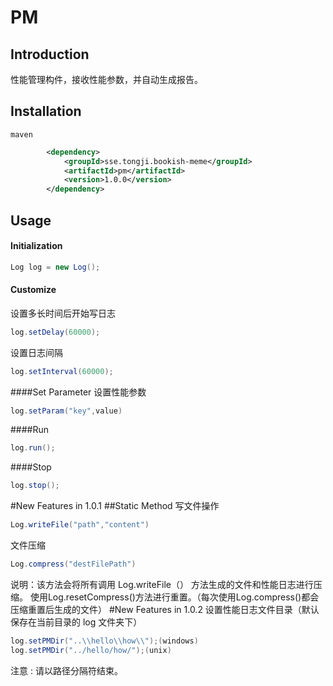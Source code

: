 # PM
## Introduction
性能管理构件，接收性能参数，并自动生成报告。

## Installation
`maven`

```xml
		<dependency>
            <groupId>sse.tongji.bookish-meme</groupId>
            <artifactId>pm</artifactId>
            <version>1.0.0</version>
        </dependency>
```

## Usage

#### Initialization
```java
Log log = new Log();

```

#### Customize
设置多长时间后开始写日志
```java
log.setDelay(60000);
```
设置日志间隔
```java
log.setInterval(60000);
```
####Set Parameter
设置性能参数
```java
log.setParam("key",value)
```
####Run

```java
log.run();
```
####Stop
```java
log.stop();
```
#New Features in 1.0.1
##Static Method
写文件操作
```java
Log.writeFile("path","content")
```
文件压缩
```java
Log.compress("destFilePath")
```
说明：该方法会将所有调用 Log.writeFile（） 方法生成的文件和性能日志进行压缩。
使用Log.resetCompress()方法进行重置。（每次使用Log.compress()都会压缩重置后生成的文件）
#New Features in 1.0.2
设置性能日志文件目录（默认保存在当前目录的 log 文件夹下）
```java
log.setPMDir("..\\hello\\how\\");(windows)
log.setPMDir("../hello/how/");(unix)
```
注意 : 请以路径分隔符结束。
